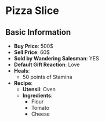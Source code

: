 # Pizza Slice

## Basic Information

- **Buy Price**: 500$
- **Sell Price**: 60$
- **Sold by Wandering Salesman**: YES
- **Default Gift Reaction**: Love
- **Heals**:
  - 50 points of Stamina
- **Recipe**:
  - **Utensil**: Oven
  - **Ingredients**:
    - Flour
    - Tomato
    - Cheese